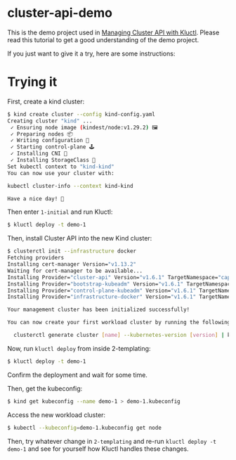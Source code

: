 # cluster-api-demo

This is the demo project used in [Managing Cluster API with Kluctl](https://kubernetes.io/blog/). Please read this
tutorial to get a good understanding of the demo project.

If you just want to give it a try, here are some instructions:

# Trying it

First, create a kind cluster:

```bash
$ kind create cluster --config kind-config.yaml
Creating cluster "kind" ...
 ✓ Ensuring node image (kindest/node:v1.29.2) 🖼
 ✓ Preparing nodes 📦
 ✓ Writing configuration 📜
 ✓ Starting control-plane 🕹️
 ✓ Installing CNI 🔌
 ✓ Installing StorageClass 💾
Set kubectl context to "kind-kind"
You can now use your cluster with:

kubectl cluster-info --context kind-kind

Have a nice day! 👋
```

Then enter `1-initial` and run Kluctl:

```bash
$ kluctl deploy -t demo-1
```

Then, install Cluster API into the new Kind cluster:
```bash
$ clusterctl init --infrastructure docker
Fetching providers
Installing cert-manager Version="v1.13.2"
Waiting for cert-manager to be available...
Installing Provider="cluster-api" Version="v1.6.1" TargetNamespace="capi-system"
Installing Provider="bootstrap-kubeadm" Version="v1.6.1" TargetNamespace="capi-kubeadm-bootstrap-system"
Installing Provider="control-plane-kubeadm" Version="v1.6.1" TargetNamespace="capi-kubeadm-control-plane-system"
Installing Provider="infrastructure-docker" Version="v1.6.1" TargetNamespace="capd-system"

Your management cluster has been initialized successfully!

You can now create your first workload cluster by running the following:

  clusterctl generate cluster [name] --kubernetes-version [version] | kubectl apply -f -
```

Now, run `kluctl deploy` from inside 2-templating:

```bash
$ kluctl deploy -t demo-1
```

Confirm the deployment and wait for some time.

Then, get the kubeconfig:

```bash
$ kind get kubeconfig --name demo-1 > demo-1.kubeconfig
```

Access the new workload cluster:

```bash
$ kubectl --kubeconfig=demo-1.kubeconfig get node
```

Then, try whatever change in `2-templating` and re-run `kluctl deploy -t demo-1` and see for yourself how Kluctl handles these changes.